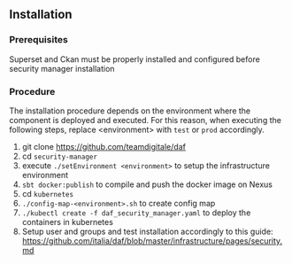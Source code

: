 ## Installation

### Prerequisites

Superset and Ckan must be properly installed and configured before security manager installation

### Procedure

The installation procedure depends on the environment where the component is deployed and executed.
For this reason, when executing the following steps, replace \<environment\> with `test` or `prod` accordingly.

1. git clone https://github.com/teamdigitale/daf
2. cd `security-manager`
3. execute `./setEnvironment <environment>` to setup the infrastructure environment
3. `sbt docker:publish` to compile and push the docker image on Nexus
4. cd `kubernetes`
5. `./config-map-<environment>.sh` to create config map
6. `./kubectl create -f daf_security_manager.yaml` to deploy the containers in kubernetes
7. Setup user and groups and test installation accordingly to this guide: https://github.com/italia/daf/blob/master/infrastructure/pages/security.md

